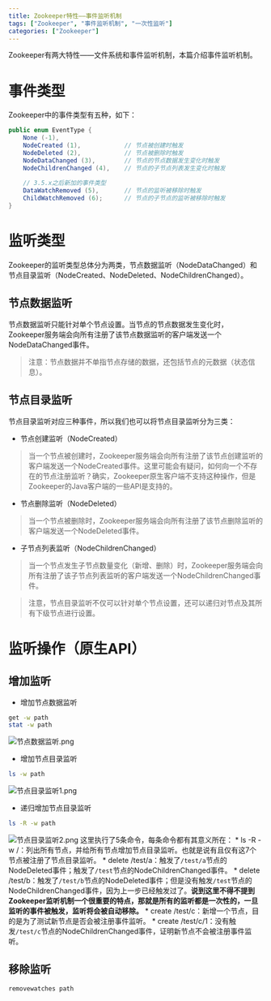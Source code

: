 ```yaml
---
title: Zookeeper特性——事件监听机制
tags: ["Zookeeper", "事件监听机制", "一次性监听"]
categories: ["Zookeeper"]
---
```

Zookeeper有两大特性——文件系统和事件监听机制，本篇介绍事件监听机制。
# 事件类型
Zookeeper中的事件类型有五种，如下：
```java
public enum EventType {
    None (-1),
    NodeCreated (1),            // 节点被创建时触发
    NodeDeleted (2),            // 节点被删除时触发
    NodeDataChanged (3),        // 节点的节点数据发生变化时触发
    NodeChildrenChanged (4),    // 节点的子节点列表发生变化时触发
    
    // 3.5.x之后新加的事件类型
    DataWatchRemoved (5),       // 节点的监听被移除时触发
    ChildWatchRemoved (6);      // 节点的子节点的监听被移除时触发
}
```
<!-- more -->
# 监听类型
Zookeeper的监听类型总体分为两类，节点数据监听（NodeDataChanged）和节点目录监听（NodeCreated、NodeDeleted、NodeChildrenChanged）。
## 节点数据监听
节点数据监听只能针对单个节点设置。当节点的节点数据发生变化时，Zookeeper服务端会向所有注册了该节点数据监听的客户端发送一个NodeDataChanged事件。
> 注意：节点数据并不单指节点存储的数据，还包括节点的元数据（状态信息）。
## 节点目录监听
节点目录监听对应三种事件，所以我们也可以将节点目录监听分为三类：
* 节点创建监听（NodeCreated）
> 当一个节点被创建时，Zookeeper服务端会向所有注册了该节点创建监听的客户端发送一个NodeCreated事件。这里可能会有疑问，如何向一个不存在的节点注册监听？确实，Zookeeper原生客户端不支持这种操作，但是Zookeeper的Java客户端的一些API是支持的。
* 节点删除监听（NodeDeleted）
> 当一个节点被删除时，Zookeeper服务端会向所有注册了该节点删除监听的客户端发送一个NodeDeleted事件。
* 子节点列表监听（NodeChildrenChanged）
> 当一个节点发生子节点数量变化（新增、删除）时，Zookeeper服务端会向所有注册了该子节点列表监听的客户端发送一个NodeChildrenChanged事件。

> 注意，节点目录监听不仅可以针对单个节点设置，还可以递归对节点及其所有下级节点进行设置。

# 监听操作（原生API）
## 增加监听
* 增加节点数据监听
```bash
get -w path
stat -w path
```
![节点数据监听.png](节点数据监听.png)
* 增加节点目录监听
```bash
ls -w path
```
![节点目录监听1.png](节点目录监听1.png)
* 递归增加节点目录监听
```bash
ls -R -w path
```
![节点目录监听2.png](节点目录监听2.png)
这里执行了5条命令，每条命令都有其意义所在：
    * ls -R -w /：列出所有节点，并给所有节点增加节点目录监听。也就是说有且仅有这7个节点被注册了节点目录监听。
    * delete /test/a：触发了`/test/a`节点的NodeDeleted事件；触发了`/test`节点的NodeChildrenChanged事件。
    * delete /test/b：触发了`/test/b`节点的NodeDeleted事件；但是没有触发`/test`节点的NodeChildrenChanged事件，因为上一步已经触发过了。**说到这里不得不提到Zookeeper监听机制一个很重要的特点，那就是所有的监听都是一次性的，一旦监听的事件被触发，监听将会被自动移除。**
    * create /test/c：新增一个节点，目的是为了测试新节点是否会被注册事件监听。
    * create /test/c/1：没有触发`/test/c`节点的NodeChildrenChanged事件，证明新节点不会被注册事件监听。

## 移除监听
```bash
removewatches path
```




















